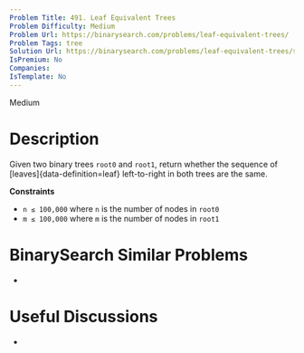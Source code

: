```yaml
---
Problem Title: 491. Leaf Equivalent Trees
Problem Difficulty: Medium
Problem Url: https://binarysearch.com/problems/leaf-equivalent-trees/
Problem Tags: tree
Solution Url: https://binarysearch.com/problems/leaf-equivalent-trees/solutions/
IsPremium: No
Companies: 
IsTemplate: No
---
```


<span style="color: ;">Medium</span>

# Description

Given two binary trees `root0` and `root1`, return whether the sequence of [leaves]{data-definition=leaf} left-to-right in both trees are the same.

**Constraints**
- `n ≤ 100,000` where `n` is the number of nodes in `root0`
- `m ≤ 100,000` where `m` is the number of nodes in `root1`

# BinarySearch Similar Problems

- []()

# Useful Discussions

- []()
